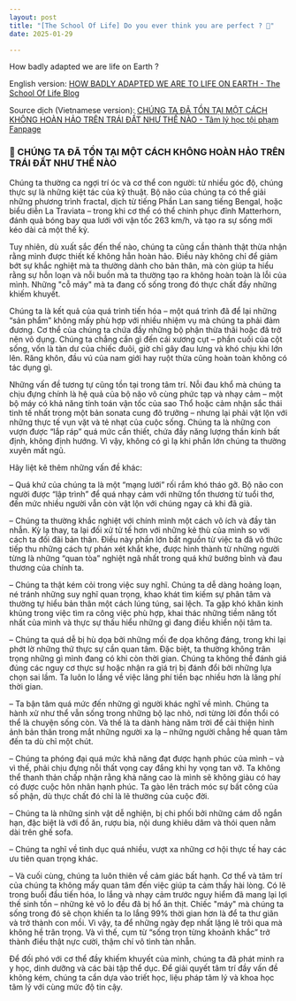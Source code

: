 ```yaml
---
layout: post
title: "[The School Of Life] Do you ever think you are perfect ? 🤔" 
date: 2025-01-29

---
```


How badly adapted we are life on Earth ?

English version: [HOW BADLY ADAPTED WE ARE TO LIFE ON EARTH - The School Of Life Blog](https://www.theschooloflife.com/article/how-badly-adapted-we-are-to-life-on-earth/)

Source dịch (Vietnamese version): [CHÚNG TA ĐÃ TỒN TẠI MỘT CÁCH KHÔNG HOÀN HẢO TRÊN TRÁI ĐẤT NHƯ THẾ NÀO  - Tâm lý học tội phạm Fanpage](https://www.facebook.com/share/p/1VRcbQxdc6/)

### 🌼 CHÚNG TA ĐÃ TỒN TẠI MỘT CÁCH KHÔNG HOÀN HẢO TRÊN TRÁI ĐẤT NHƯ THẾ NÀO

Chúng ta thường ca ngợi trí óc và cơ thể con người: từ nhiều góc độ, chúng thực sự là những kiệt tác của kỹ thuật. Bộ não của chúng ta có thể giải những phương trình fractal, dịch từ tiếng Phần Lan sang tiếng Bengal, hoặc biểu diễn La Traviata – trong khi cơ thể có thể chinh phục đỉnh Matterhorn, đánh quả bóng bay qua lưới với vận tốc 263 km/h, và tạo ra sự sống mới kéo dài cả một thế kỷ.

Tuy nhiên, dù xuất sắc đến thế nào, chúng ta cũng cần thành thật thừa nhận rằng mình được thiết kế không hẳn hoàn hảo. Điều này không chỉ để giảm bớt sự khắc nghiệt mà ta thường dành cho bản thân, mà còn giúp ta hiểu rằng sự hỗn loạn và nỗi buồn mà ta thường tạo ra không hoàn toàn là lỗi của mình. Những "cỗ máy" mà ta đang cố sống trong đó thực chất đầy những khiếm khuyết.

Chúng ta là kết quả của quá trình tiến hóa – một quá trình đã để lại những “sản phẩm” không mấy phù hợp với nhiều nhiệm vụ mà chúng ta phải đảm đương. Cơ thể của chúng ta chứa đầy những bộ phận thừa thãi hoặc đã trở nên vô dụng. Chúng ta chẳng cần gì đến cái xương cụt – phần cuối của cột sống, vốn là tàn dư của chiếc đuôi, giờ chỉ gây đau lưng và khó chịu khi lớn lên. Răng khôn, đầu vú của nam giới hay ruột thừa cũng hoàn toàn không có tác dụng gì.

Những vấn đề tương tự cũng tồn tại trong tâm trí. Nỗi đau khổ mà chúng ta chịu đựng chính là hệ quả của bộ não vô cùng phức tạp và nhạy cảm – một bộ máy có khả năng tính toán vận tốc của sao Thổ hoặc cảm nhận sắc thái tinh tế nhất trong một bản sonata cung đô trưởng – nhưng lại phải vật lộn với những thực tế vụn vặt và tẻ nhạt của cuộc sống. Chúng ta là những con vượn được “lắp ráp” quá mức cần thiết, chứa đầy năng lượng thần kinh bất định, không định hướng. Vì vậy, không có gì lạ khi phần lớn chúng ta thường xuyên mất ngủ.

Hãy liệt kê thêm những vấn đề khác:

– Quá khứ của chúng ta là một “mạng lưới” rối rắm khó tháo gỡ. Bộ não con người được “lập trình” để quá nhạy cảm với những tổn thương từ tuổi thơ, đến mức nhiều người vẫn còn vật lộn với chúng ngay cả khi đã già.

– Chúng ta thường khắc nghiệt với chính mình một cách vô ích và đầy tàn nhẫn. Kỳ lạ thay, ta lại đối xử tử tế hơn với những kẻ thù của mình so với cách ta đối đãi bản thân. Điều này phần lớn bắt nguồn từ việc ta đã vô thức tiếp thu những cách tự phán xét khắt khe, được hình thành từ những người từng là những “quan tòa” nghiệt ngã nhất trong quá khứ bướng bỉnh và đau thương của chính ta.

– Chúng ta thật kém cỏi trong việc suy nghĩ. Chúng ta dễ dàng hoảng loạn, né tránh những suy nghĩ quan trọng, khao khát tìm kiếm sự phân tâm và thường tự hiểu bản thân một cách lúng túng, sai lệch. Ta gặp khó khăn kinh khủng trong việc tìm ra công việc phù hợp, khai thác những tiềm năng tốt nhất của mình và thực sự thấu hiểu những gì đang điều khiển nội tâm ta.

– Chúng ta quá dễ bị hù dọa bởi những mối đe dọa không đáng, trong khi lại phớt lờ những thứ thực sự cần quan tâm. Đặc biệt, ta thường không trân trọng những gì mình đang có khi còn thời gian. Chúng ta không thể đánh giá đúng các nguy cơ thực sự hoặc nhận ra giá trị bị đánh đổi bởi những lựa chọn sai lầm. Ta luôn lo lắng về việc lãng phí tiền bạc nhiều hơn là lãng phí thời gian.

– Ta bận tâm quá mức đến những gì người khác nghĩ về mình. Chúng ta hành xử như thể vẫn sống trong những bộ lạc nhỏ, nơi từng lời đồn thổi có thể là chuyện sống còn. Và thế là ta dành hàng năm trời để cải thiện hình ảnh bản thân trong mắt những người xa lạ – những người chẳng hề quan tâm đến ta dù chỉ một chút.

– Chúng ta phóng đại quá mức khả năng đạt được hạnh phúc của mình – và vì thế, phải chịu đựng nỗi thất vọng cay đắng khi hy vọng tan vỡ. Ta không thể thanh thản chấp nhận rằng khả năng cao là mình sẽ không giàu có hay có được cuộc hôn nhân hạnh phúc. Ta gào lên trách móc sự bất công của số phận, dù thực chất đó chỉ là lẽ thường của cuộc đời.

– Chúng ta là những sinh vật dễ nghiện, bị chi phối bởi những cám dỗ ngắn hạn, đặc biệt là với đồ ăn, rượu bia, nội dung khiêu dâm và thói quen nằm dài trên ghế sofa.

– Chúng ta nghĩ về tình dục quá nhiều, vượt xa những cơ hội thực tế hay các ưu tiên quan trọng khác.

– Và cuối cùng, chúng ta luôn thiên về cảm giác bất hạnh. Cơ thể và tâm trí của chúng ta không mấy quan tâm đến việc giúp ta cảm thấy hài lòng. Có lẽ trong buổi đầu tiến hóa, lo lắng và nhạy cảm trước nguy hiểm đã mang lại lợi thế sinh tồn – những kẻ vô lo đều đã bị hổ ăn thịt. Chiếc "máy" mà chúng ta sống trong đó sẽ chọn khiến ta lo lắng 99% thời gian hơn là để ta thư giãn và trở thành con mồi. Vì vậy, ta để những ngày đẹp nhất lặng lẽ trôi qua mà không hề trân trọng. Và vì thế, cụm từ “sống trọn từng khoảnh khắc” trở thành điều thật nực cười, thậm chí vô tình tàn nhẫn.

Để đối phó với cơ thể đầy khiếm khuyết của mình, chúng ta đã phát minh ra y học, dinh dưỡng và các bài tập thể dục. Để giải quyết tâm trí đầy vấn đề không kém, chúng ta cần dựa vào triết học, liệu pháp tâm lý và khoa học tâm lý với cùng mức độ tin cậy.